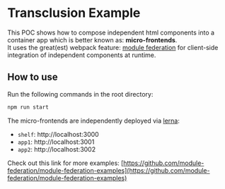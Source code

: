 # Transclusion Example

This POC shows how to compose independent html components into a container app which is better known as: **micro-frontends**.   
It uses the great(est) webpack feature: [module federation](https://webpack.js.org/concepts/module-federation/) for client-side integration of independent components at runtime.

## How to use

Run the following commands in the root directory:

```bash
npm run start
```

The micro-frontends are independently deployed via [lerna](https://lerna.js.org/):

- `shelf`: http://localhost:3000
- `app1`: http://localhost:3001
- `app2`: http://localhost:3002

Check out this link for more examples: [https://github.com/module-federation/module-federation-examples](https://github.com/module-federation/module-federation-examples)
